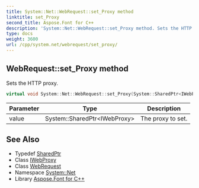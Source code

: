 ```yaml
---
title: System::Net::WebRequest::set_Proxy method
linktitle: set_Proxy
second_title: Aspose.Font for C++
description: 'System::Net::WebRequest::set_Proxy method. Sets the HTTP proxy in C++.'
type: docs
weight: 3600
url: /cpp/system.net/webrequest/set_proxy/
---
```

## WebRequest::set_Proxy method


Sets the HTTP proxy.

```cpp
virtual void System::Net::WebRequest::set_Proxy(System::SharedPtr<IWebProxy> value)
```


| Parameter | Type | Description |
| --- | --- | --- |
| value | System::SharedPtr\<IWebProxy\> | The proxy to set. |

## See Also

* Typedef [SharedPtr](../../../system/sharedptr/)
* Class [IWebProxy](../../iwebproxy/)
* Class [WebRequest](../)
* Namespace [System::Net](../../)
* Library [Aspose.Font for C++](../../../)
